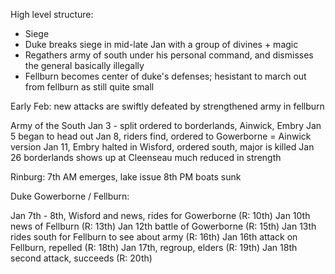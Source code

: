 High level structure:

* Siege
* Duke breaks siege in mid-late Jan with a group of divines + magic
* Regathers army of south under his personal command, and dismisses the general basically illegally
* Fellburn becomes center of duke's defenses; hesistant to march out from fellburn as still quite small

Early Feb: new attacks are swiftly defeated by strengthened army in fellburn

Army of the South
Jan 3 - split ordered to borderlands, Ainwick, Embry
Jan 5 began to head out
Jan 8, riders find, ordered to Gowerborne = Ainwick version
Jan 11, Embry halted in Wisford, ordered south, major is killed
Jan 26 borderlands shows up at Cleenseau much reduced in strength

Rinburg:
7th AM emerges, lake issue
8th PM boats sunk


Duke Gowerborne / Fellburn:

Jan 7th - 8th, Wisford and news, rides for Gowerborne (R: 10th)
Jan 10th news of Fellburn (R: 13th)
Jan 12th battle of Gowerborne (R: 15th)
Jan 13th rides south for Fellburn to see about army (R: 16th)
Jan 16th attack on Fellburn, repelled (R: 18th)
Jan 17th, regroup, elders (R: 19th)
Jan 18th second attack, succeeds (R: 20th)